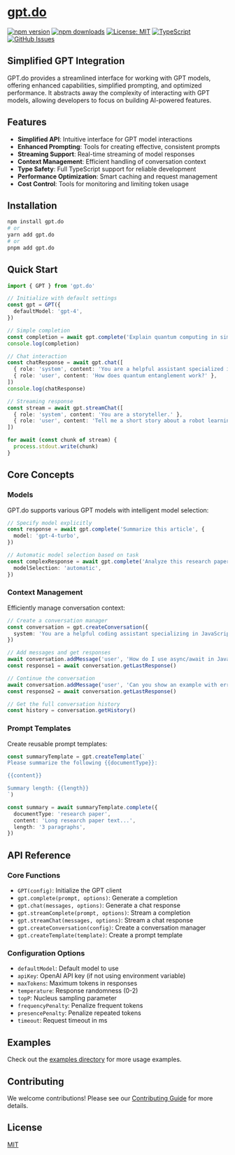 # [gpt.do](https://gpt.do)

[![npm version](https://img.shields.io/npm/v/gpt.do.svg)](https://www.npmjs.com/package/gpt.do)
[![npm downloads](https://img.shields.io/npm/dm/gpt.do.svg)](https://www.npmjs.com/package/gpt.do)
[![License: MIT](https://img.shields.io/badge/License-MIT-blue.svg)](https://opensource.org/licenses/MIT)
[![TypeScript](https://img.shields.io/badge/TypeScript-4.9.5-blue.svg)](https://www.typescriptlang.org/)
[![GitHub Issues](https://img.shields.io/github/issues/drivly/ai.svg)](https://github.com/drivly/ai/issues)

## Simplified GPT Integration

GPT.do provides a streamlined interface for working with GPT models, offering enhanced capabilities, simplified prompting, and optimized performance. It abstracts away the complexity of interacting with GPT models, allowing developers to focus on building AI-powered features.

## Features

- **Simplified API**: Intuitive interface for GPT model interactions
- **Enhanced Prompting**: Tools for creating effective, consistent prompts
- **Streaming Support**: Real-time streaming of model responses
- **Context Management**: Efficient handling of conversation context
- **Type Safety**: Full TypeScript support for reliable development
- **Performance Optimization**: Smart caching and request management
- **Cost Control**: Tools for monitoring and limiting token usage

## Installation

```bash
npm install gpt.do
# or
yarn add gpt.do
# or
pnpm add gpt.do
```

## Quick Start

```typescript
import { GPT } from 'gpt.do'

// Initialize with default settings
const gpt = GPT({
  defaultModel: 'gpt-4',
})

// Simple completion
const completion = await gpt.complete('Explain quantum computing in simple terms')
console.log(completion)

// Chat interaction
const chatResponse = await gpt.chat([
  { role: 'system', content: 'You are a helpful assistant specialized in physics.' },
  { role: 'user', content: 'How does quantum entanglement work?' },
])
console.log(chatResponse)

// Streaming response
const stream = await gpt.streamChat([
  { role: 'system', content: 'You are a storyteller.' },
  { role: 'user', content: 'Tell me a short story about a robot learning to paint.' },
])

for await (const chunk of stream) {
  process.stdout.write(chunk)
}
```

## Core Concepts

### Models

GPT.do supports various GPT models with intelligent model selection:

```typescript
// Specify model explicitly
const response = await gpt.complete('Summarize this article', {
  model: 'gpt-4-turbo',
})

// Automatic model selection based on task
const complexResponse = await gpt.complete('Analyze this research paper in detail', {
  modelSelection: 'automatic',
})
```

### Context Management

Efficiently manage conversation context:

```typescript
// Create a conversation manager
const conversation = gpt.createConversation({
  system: 'You are a helpful coding assistant specializing in JavaScript.',
})

// Add messages and get responses
await conversation.addMessage('user', 'How do I use async/await in JavaScript?')
const response1 = await conversation.getLastResponse()

// Continue the conversation
await conversation.addMessage('user', 'Can you show an example with error handling?')
const response2 = await conversation.getLastResponse()

// Get the full conversation history
const history = conversation.getHistory()
```

### Prompt Templates

Create reusable prompt templates:

```typescript
const summaryTemplate = gpt.createTemplate(`
Please summarize the following {{documentType}}:

{{content}}

Summary length: {{length}}
`)

const summary = await summaryTemplate.complete({
  documentType: 'research paper',
  content: 'Long research paper text...',
  length: '3 paragraphs',
})
```

## API Reference

### Core Functions

- `GPT(config)`: Initialize the GPT client
- `gpt.complete(prompt, options)`: Generate a completion
- `gpt.chat(messages, options)`: Generate a chat response
- `gpt.streamComplete(prompt, options)`: Stream a completion
- `gpt.streamChat(messages, options)`: Stream a chat response
- `gpt.createConversation(config)`: Create a conversation manager
- `gpt.createTemplate(template)`: Create a prompt template

### Configuration Options

- `defaultModel`: Default model to use
- `apiKey`: OpenAI API key (if not using environment variable)
- `maxTokens`: Maximum tokens in responses
- `temperature`: Response randomness (0-2)
- `topP`: Nucleus sampling parameter
- `frequencyPenalty`: Penalize frequent tokens
- `presencePenalty`: Penalize repeated tokens
- `timeout`: Request timeout in ms

## Examples

Check out the [examples directory](https://github.com/drivly/ai/tree/main/examples) for more usage examples.

## Contributing

We welcome contributions! Please see our [Contributing Guide](https://github.com/drivly/ai/blob/main/CONTRIBUTING.md) for more details.

## License

[MIT](https://opensource.org/licenses/MIT)
